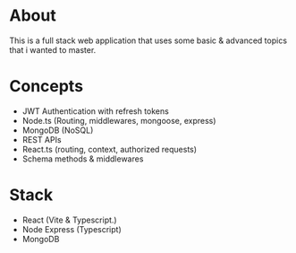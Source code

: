 # About

This is a full stack web application that uses some basic & advanced topics that i wanted to master.

# Concepts

- JWT Authentication with refresh tokens
- Node.ts (Routing, middlewares, mongoose, express)
- MongoDB (NoSQL)
- REST APIs
- React.ts (routing, context, authorized requests)
- Schema methods & middlewares

# Stack

- React (Vite & Typescript.)
- Node Express (Typescript)
- MongoDB
